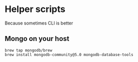 # Helper scripts

Because sometimes CLI is better

## Mongo on your host

```
brew tap mongodb/brew
brew install mongodb-community@5.0 mongodb-database-tools
```
